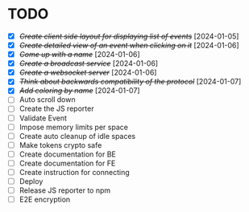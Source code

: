 # TODO
* [X] ~~*Create client side layout for displaying list of events*~~ [2024-01-05]
* [X] ~~*Create detailed view of an event when clicking on it*~~ [2024-01-06]
* [X] ~~*Come up with a name*~~ [2024-01-06]
* [X] ~~*Create a broadcast service*~~ [2024-01-06]
* [X] ~~*Create a websocket server*~~ [2024-01-06]
* [X] ~~*Think about backwards compatibility of the protocol*~~ [2024-01-07]
* [X] ~~*Add coloring by name*~~ [2024-01-07]
* [ ] Auto scroll down
* [ ] Create the JS reporter
* [ ] Validate Event
* [ ] Impose memory limits per space
* [ ] Create auto cleanup of idle spaces
* [ ] Make tokens crypto safe
* [ ] Create documentation for BE
* [ ] Create documentation for FE
* [ ] Create instruction for connecting
* [ ] Deploy
* [ ] Release JS reporter to npm
* [ ] E2E encryption
